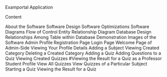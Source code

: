  Examportal Application 
 
Content

About the Software
Software Design
Software Optimizations
Software Diagrams
Flow of Control
Entity Relationship Diagram
Database Design
Relationships Among Table within Database
Demonstration Images of the Software
Admin Profile
Registration Page
Login Page
Welcome Page of Admin-Side
Viewing Your Profile Details
Adding a Subject
Viewing Created Category
Deleting a Created Category
Adding a Quiz 
Adding Questions to a Quiz
Viewing Created Quizzes
#Viewing the Result for a Quiz as a Professor
Student Profile
View All Quizzes
View Quizzes of a Particular Subject
Starting a Quiz
Viewing the Result for a Quiz
